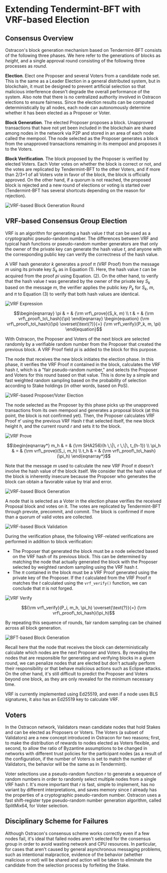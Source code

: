 # Extending Tendermint-BFT with VRF-based Election

## Consensus Overview

Ostracon's block generation mechanism based on Tendermint-BFT consists of the following three phases. We here refer to the generations of blocks as *height*, and a single approval round consisting of the following three processes as *round*.

**Election**. Elect one Proposer and several Voters from a candidate node set. This is the same as a Leader Election in a general distributed system, but in blockchain, it must be designed to prevent artificial selection so that malicious interference doesn't degrade the overall performance of the system. Also note that there is no centralized authority involved in Ostracon elections to ensure fairness. Since the election results can be computed deterministically by all nodes, each node can autonomously determine whether it has been elected as a Proposer or Voter.

**Block Generation**. The elected Proposer proposes a block. Unapproved transactions that have not yet been included in the blockchain are shared among nodes in the network via P2P and stored in an area of each node called the mempool. The node selected as the Proposer generates a block from the unapproved transactions remaining in its mempool and proposes it to the Voters.

**Block Verification**. The block proposed by the Proposer is verified by elected Voters. Each Voter votes on whether the block is correct or not, and the votes are replicated by Tendermint-BFT to the other Voters, and if more than 2/3+1 of all Voters vote in favor of the block, the block is officially approved. On the other hand, if a quorum is not reached, the proposed block is rejected and a new round of elections or voting is started over (Tendermint-BFT has several shortcuts depending on the reason for rejection).

![VRF-based Block Generation Round](vrf_based_round.png)

## VRF-based Consensus Group Election

VRF is an algorithm for generating a hash value $t$ that can be used as a cryptographic pseudo-random number. The differences between VRF and typical hash functions or pseudo-random number generators are that only the owner of the private key can generate the hash value $t$, and anyone with the corresponding public key can verify the correctness of the hash value.

A VRF hash generator $k$ generates a proof $\pi$ (VRF Proof) from the message $m$ using its private key $S_k$ as in Equation (1). Here, the hash value $t$ can be acquired from the proof $pi$ using Equation. (2). On the other hand, to verify that the hash value $t$ was generated by the owner of the private key $S_k$ based on the message $m$, the verifier applies the public key $P_k$ for $S_k$, $m$, and $\pi$ to Equation (3) to verify that both hash values are identical.

![VRF Expression](math_expression.png)

```math
\begin{eqnarray}
\pi & = & {\rm vrf\_prove}(S_k, m) \\
t & = & {\rm vrf\_proof\_to\_hash}(\pi)
\end{eqnarray}
\begin{equation}
{\rm vrf\_proof\_to\_hash}(\pi) \overset{\text{?}}{=} {\rm vrf\_verify}(P_k, m, \pi)
\end{equation}
```

With Ostracon, the Proposer and Voters of the next block are selected randomly by a verifiable random number from the Proposer that created the previous block. A VRF Proof field $pi$ is added to the block for this purpose.

The node that receives the new block initiates the election phase. In this phase, it verifies the VRF Proof $\pi$ contained in the block, calculates the VRF hash $t$, which is a "fair pseudo-random number," and selects the Proposer and Voters for this round based on that value. This is done by a simple and fast weighted random sampling based on the probability of selection according to Stake holdings (in other words, based on PoS).

![VRF-based Proposer/Voter Election](vrf_election.png)

The node selected as the Proposer by this phase picks up the unapproved transactions from its own mempool and generates a proposal block (at this point, the block is not confirmed yet). Then, the Proposer calculates VRF Proof $\pi'$ using the previous VRF Hash $t$ that selected itself, the new block height $h$, and the current round $r$ and sets it to the block.

![VRF Prove](math_prove.png)

```math
\begin{eqnarray*}
m_h & = & {\rm SHA256}(h \,\|\, r \,\|\, t_{h-1}) \\
\pi_h & = & {\rm vrf\_prove}(S_i, m_h) \\
t_h & = & {\rm vrf\_proof\_to\_hash}(\pi_h)
\end{eqnarray*}
```

Note that the message $m$ used to calculate the new VRF Proof $\pi$ doesn't involve the hash value of the block itself. We consider that the hash value of the block is inherently insecure because the Proposer who generates the block can obtain a favorable value by trial and error.

![VRF-based Block Generation](vrf_block_generation.png)

A node that is selected as a Voter in the election phase verifies the received Proposal block and votes on it. The votes are replicated by Tendermint-BFT through prevote, precommit, and commit. The block is confirmed if more than a quorum of valid votes are collected.

![VRF-based Block Validation](vrf_block_validation.png)

During the verification phase, the following VRF-related verifications are performed in addition to block verification:

* The Proposer that generated the block must be a node selected based on the VRF hash of its previous block. This can be determined by matching the node that actually generated the block with the Proposer selected by weighted random sampling using the VRF hash $t$.
* The $\pi$ contained in the block must be a VRF Proof generated using the private key of the Proposer. If the $t$ calculated from the VRF Proof $\pi$ matches the $t$ calculated using the `vrf_verify()` function, we can conclude that $\pi$ is not forged.

![VRF Verify](math_verify.png)

```math
{\rm vrf\_verify}(P_i, m_h, \pi_h) \overset{\text{?}}{=} {\rm vrf\_proof\_to\_hash}(\pi_h)
```

By repeating this sequence of rounds, fair random sampling can be chained across all block generation.

![BFT-based Block Generation](bft_round.png)

Recall here that the node that receives the block can deterministically calculate which nodes are the next Proposer and Voters. By revealing the nodes that are responsible for generating and verifying blocks in a given round, we can penalize nodes that are elected but don't actually perform their responsibility or that behave malicious actions such as Eclipse attacks. On the other hand, it's still difficult to predict the Proposer and Voters beyond one block, as they are only revealed for the minimum necessary time.

VRF is currently implemented using Ed25519, and even if a node uses BLS signatures, it also has an Ed25519 key to calculate VRF.

## Voters

In the Ostracon network, Validators mean candidate nodes that hold Stakes and can be elected as Proposers or Voters. The Voters (a subset of Validators) are a new concept introduced in Ostracon for two reasons; first, to make the distribution of rewards to nodes elected as Voters flexible, and second, to allow the ratio of Byzantine assumptions to be changed in networks with different trust policies for the participant nodes (as a result of the configuration, if the number of Voters is set to match the number of Validators, the behavior will be the same as in Tendermint).

Voter selections use a pseudo-random function $r$ to generate a sequence of random numbers in order to randomly select multiple nodes from a single VRF hash $t$. It's more important that $r$ is fast, simple to implement, has no variant by different interpretations, and saves memory since $t$ already has the properties of a cryptographic pseudo-random number. Ostracon uses a fast shift-register type pseudo-random number generation algorithm, called SplitMix64, for Voter selection.

## Disciplinary Scheme for Failures

Although Ostracon's consensus scheme works correctly even if a few nodes fail, it's ideal that failed nodes aren't selected for the consensus group in order to avoid wasting network and CPU resources. In particular, for cases that aren't caused by general asynchronous messaging problems, such as intentional malpractice, evidence of the behavior (whether malicious or not) will be shared and action will be taken to eliminate the candidate from the selection process by forfeiting the Stake.
